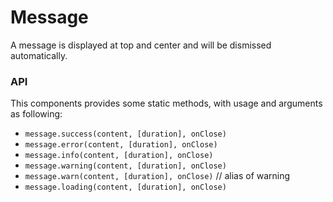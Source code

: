 # Message

A message is displayed at top and center and will be dismissed automatically.

<Demos />

### API 

This components provides some static methods, with usage and arguments as following:

* `message.success(content, [duration], onClose)`
* `message.error(content, [duration], onClose)`
* `message.info(content, [duration], onClose)`
* `message.warning(content, [duration], onClose)`
* `message.warn(content, [duration], onClose)` // alias of warning
* `message.loading(content, [duration], onClose)`